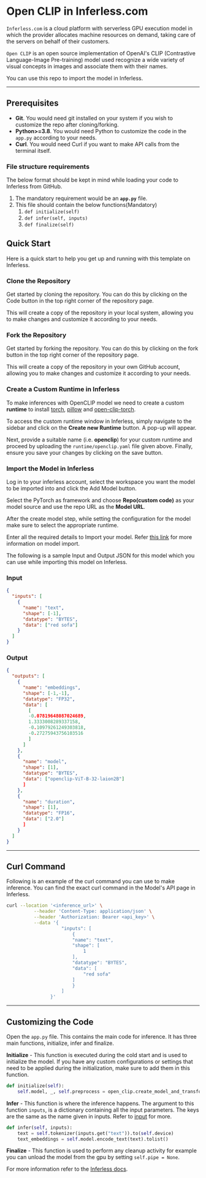 # Open CLIP in Inferless.com
`Inferless.com` is a cloud platform with serverless GPU execution model in which the  provider allocates machine resources on demand, taking care of the servers on behalf of their customers.

`Open CLIP` is an open source implementation of OpenAI's CLIP (Contrastive Language-Image Pre-training) model used recognize a wide variety of visual concepts in images and associate them with their names. 

You can use this repo to import the model in Inferless.

---
## Prerequisites
- **Git**. You would need git installed on your system if you wish to customize the repo after cloning/forking.
- **Python>=3.8**. You would need Python to customize the code in the `app.py` according to your needs.
- **Curl**. You would need Curl if you want to make API calls from the terminal itself.

### File structure requirements
The below format should be kept in mind while loading your code to Inferless from GitHub.
1. The mandatory requirement would be an **`app.py`** file.
2. This file should contain the below functions(Mandatory)
	1. `def initialize(self)`
	2. `def infer(self, inputs)`
	3. `def finalize(self)`

## Quick Start
Here is a quick start to help you get up and running with this template on Inferless.

### Clone the Repository
Get started by cloning the repository. You can do this by clicking on the Code button in the top right corner of the repository page.

This will create a copy of the repository in your local system, allowing you to make changes and customize it according to your needs.

### Fork the Repository
Get started by forking the repository. You can do this by clicking on the fork button in the top right corner of the repository page.

This will create a copy of the repository in your own GitHub account, allowing you to make changes and customize it according to your needs.

### Create a Custom Runtime in Inferless
To make inferences with OpenCLIP model we need to create a custom **runtime** to install [torch](https://pytorch.org/get-started/locally/#linux-python), [pillow](https://pypi.org/project/Pillow/) and [open-clip-torch](https://pypi.org/project/open-clip-torch/).

To access the custom runtime window in Inferless, simply navigate to the sidebar and click on the **Create new Runtime** button. A pop-up will appear.

Next, provide a suitable name (i.e. **openclip**) for your custom runtime and proceed by uploading the `runtime/openclip.yaml` file given above. Finally, ensure you save your changes by clicking on the save button.

### Import the Model in Inferless
Log in to your inferless account, select the workspace you want the model to be imported into and click the Add Model button.

Select the PyTorch as framework and choose **Repo(custom code)** as your model source and use the repo URL as the **Model URL**.

After the create model step, while setting the configuration for the model make sure to select the appropriate runtime.

Enter all the required details to Import your model. Refer [this link](https://docs.inferless.com/integrations/github-custom-code) for more information on model import.

The following is a sample Input and Output JSON for this model which you can use while importing this model on Inferless.

### Input
```json
{
  "inputs": [
    {
      "name": "text",
      "shape": [-1],
      "datatype": "BYTES",
      "data": ["red sofa"]
    }
  ]
}
```

### Output
```json
{
  "outputs": [
    {
      "name": "embeddings",
      "shape": [-1,-1],
      "datatype": "FP32",
      "data": [
        [
        -0.07819648087024689,
        1.3333008289337158,
        -0.10979261249303818,
        -0.27275943756103516
        ]
      ]
    },
	{
	  "name": "model",
      "shape": [1],
      "datatype": "BYTES",
      "data": ["openclip-ViT-B-32-laion2B"]
      ]
    },
	{
	  "name": "duration",
      "shape": [1],
      "datatype": "FP16",
      "data": ["2.0"]
      ]
    }
  ]
}
```

---
## Curl Command
Following is an example of the curl command you can use to make inference. You can find the exact curl command in the Model's API page in Inferless.

```bash
curl --location '<inference_url>' \
          --header 'Content-Type: application/json' \
          --header 'Authorization: Bearer <api_key>' \
          --data '{
					"inputs": [
						{
						"name": "text",
						"shape": [
							1
						],
						"datatype": "BYTES",
						"data": [
							"red sofa"
						]
						}
					]
				}'
```

---
## Customizing the Code
Open the `app.py` file. This contains the main code for inference. It has three main functions, initialize, infer and finalize.

**Initialize** -  This function is executed during the cold start and is used to initialize the model. If you have any custom configurations or settings that need to be applied during the initialization, make sure to add them in this function.

```python
def initialize(self):
	self.model, _, self.preprocess = open_clip.create_model_and_transforms(MODEL_NAME, pretrained=MODEL_PRETRAINED, cache_dir=CACHE_DIR, device=self.device)
```

**Infer** - This function is where the inference happens. The argument to this function `inputs`, is a dictionary containing all the input parameters. The keys are the same as the name given in inputs. Refer to [input](#input) for more.

```python
def infer(self, inputs):
	text = self.tokenizer(inputs.get("text")).to(self.device)
	text_embeddings = self.model.encode_text(text).tolist()
```

**Finalize** - This function is used to perform any cleanup activity for example you can unload the model from the gpu by setting `self.pipe = None`.


For more information refer to the [Inferless docs](https://docs.inferless.com/).